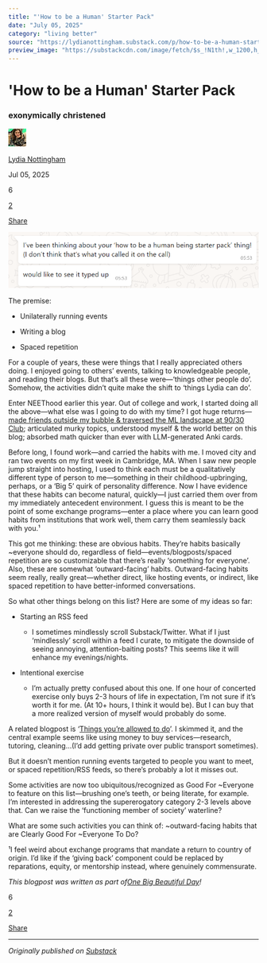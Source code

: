 ```yaml
---
title: "'How to be a Human' Starter Pack"
date: "July 05, 2025"
category: "living better"
source: "https://lydianottingham.substack.com/p/how-to-be-a-human-starter-pack"
preview_image: "https://substackcdn.com/image/fetch/$s_!N1th!,w_1200,h_600,c_fill,f_jpg,q_auto:good,fl_progressive:steep,g_auto/https%3A%2F%2Fsubstack-post-media.s3.amazonaws.com%2Fpublic%2Fimages%2F24d6fd0f-e440-4934-bc86-e12878daa7f0_970x212.png"
---
```


# 'How to be a Human' Starter Pack

### exonymically christened

[![Lydia Nottingham's avatar](images/how-to-be-a-human-starter-pack_img_01.jpeg)](https://substack.com/@lydianottingham)

[Lydia Nottingham](https://substack.com/@lydianottingham)

Jul 05, 2025

6

[2](https://lydianottingham.substack.com/p/how-to-be-a-human-starter-pack/comments)

[Share](javascript:void\(0\))

[![Image](images/how-to-be-a-human-starter-pack_img_02.png)](https://substackcdn.com/image/fetch/$s_!IwS8!,f_auto,q_auto:good,fl_progressive:steep/https%3A%2F%2Fsubstack-post-media.s3.amazonaws.com%2Fpublic%2Fimages%2F29c0ae02-4cdb-4052-a67d-72f6896f8ac6_818x184.png)

The premise:

  * Unilaterally running events

  * Writing a blog

  * Spaced repetition 

For a couple of years, these were things that I really appreciated others doing. I enjoyed going to others’ events, talking to knowledgeable people, and reading their blogs. But that’s all these were—‘things other people do’. Somehow, the activities didn’t quite make the shift to ‘things Lydia can do’.

Enter NEEThood earlier this year. Out of college and work, I started doing all the above—what else was I going to do with my time? I got huge returns—[made friends outside my bubble & traversed the ML landscape at 90/30 Club](https://lydianottingham.substack.com/p/9030-ml-reading-group-retrospective); articulated murky topics, understood myself & the world better on this blog; absorbed math quicker than ever with LLM-generated Anki cards.

Before long, I found work—and carried the habits with me. I moved city and ran two events on my first week in Cambridge, MA. When I saw new people jump straight into hosting, I used to think each must be a qualitatively different type of person to me—something in their childhood-upbringing, perhaps, or a ‘Big 5’ quirk of personality difference. Now I have evidence that these habits can become natural, quickly—I just carried them over from my immediately antecedent environment. I guess this is meant to be the point of some exchange programs—enter a place where you can learn good habits from institutions that work well, them carry them seamlessly back with you.¹

This got me thinking: these are obvious habits. They’re habits basically ~everyone should do, regardless of field—events/blogposts/spaced repetition are so customizable that there’s really ‘something for everyone’. Also, these are somewhat ‘outward-facing’ habits. Outward-facing habits seem really, really great—whether direct, like hosting events, or indirect, like spaced repetition to have better-informed conversations.

So what other things belong on this list? Here are some of my ideas so far:

  * Starting an RSS feed

    * I sometimes mindlessly scroll Substack/Twitter. What if I just ‘mindlessly’ scroll within a feed I curate, to mitigate the downside of seeing annoying, attention-baiting posts? This seems like it will enhance my evenings/nights.

  * Intentional exercise

    * I’m actually pretty confused about this one. If one hour of concerted exercise only buys 2-3 hours of life in expectation, I’m not sure if it’s worth it for me. (At 10+ hours, I think it would be). But I can buy that a more realized version of myself would probably do some.

A related blogpost is ‘[Things you’re allowed to do](https://milan.cvitkovic.net/writing/things_youre_allowed_to_do/)’. I skimmed it, and the central example seems like using money to buy services—research, tutoring, cleaning…(I’d add getting private over public transport sometimes).

But it doesn’t mention running events targeted to people you want to meet, or spaced repetition/RSS feeds, so there’s probably a lot it misses out.

Some activities are now too ubiquitous/recognized as Good For ~Everyone to feature on this list—brushing one’s teeth, or being literate, for example. I’m interested in addressing the supererogatory category 2-3 levels above that. Can we raise the ‘functioning member of society’ waterline?

What are some such activities you can think of: ~outward-facing habits that are Clearly Good For ~Everyone To Do?

¹I feel weird about exchange programs that mandate a return to country of origin. I’d like if the ‘giving back’ component could be replaced by reparations, equity, or mentorship instead, where genuinely commensurate.

_This blogpost was written as part of[One Big Beautiful Day](https://bigbeautiful.day)!_

6

[2](https://lydianottingham.substack.com/p/how-to-be-a-human-starter-pack/comments)

[Share](javascript:void\(0\))

---

*Originally published on [Substack](https://lydianottingham.substack.com/p/how-to-be-a-human-starter-pack)*